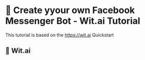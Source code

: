 # 🤖 Create yyour own Facebook Messenger Bot - Wit.ai Tutorial

This tutorial is based on the https://wit.ai Quickstart 

## 🙌 Wit.ai

